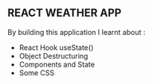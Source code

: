 ## REACT WEATHER APP

By building this application I learnt about :
- React Hook useState()
- Object Destructuring
- Components and State
- Some CSS 

